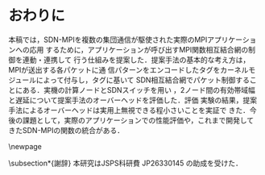 # おわりに

本稿では，SDN-MPIを複数の集団通信が駆使された実際のMPIアプリケーションへの応用
するために，アプリケーションが呼び出すMPI関数相互結合網の制御を連動・連携して
行う仕組みを提案した．提案手法の基本的な考え方は，MPIが送出する各パケットに通
信パターンをエンコードしたタグをカーネルモジュールによって付与し，タグに基いて
SDN相互結合網でパケット制御することにある．実機の計算ノードとSDNスイッチを用い
，2ノード間の有効帯域幅と遅延について提案手法のオーバーヘッドを評価した．評価
実験の結果，提案手法によるオーバーヘッドは実用上無視できる程小さいことを実証で
きた．今後の課題として，実際のアプリケーションでの性能評価や，これまで開発して
きたSDN-MPIの関数の統合がある．

\newpage

\subsection*{謝辞}
本研究はJSPS科研費 JP26330145 の助成を受けた．

